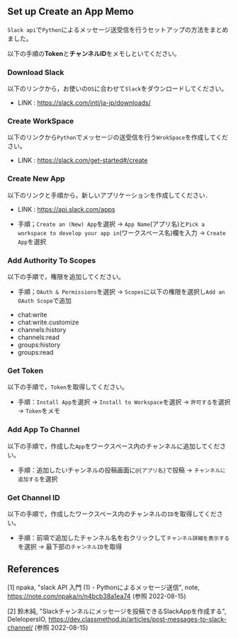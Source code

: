 ## Set up Create an App Memo

`Slack api`で`Python`によるメッセージ送受信を行うセットアップの方法をまとめました。

以下の手順の**Token**と**チャンネルID**をメモしといてください。

### Download Slack

以下のリンクから，お使いの`OS`に合わせて`Slack`をダウンロードしてください。

- LINK : https://slack.com/intl/ja-jp/downloads/

### Create WorkSpace

以下のリンクから`Python`でメッセージの送受信を行う`WrokSpace`を作成してください。

- LINK : https://slack.com/get-started#/create
### Create New App

以下のリンクと手順から，新しいアプリケーションを作成してください．

- LINK : https://api.slack.com/apps

- 手順；`Create an (New) App`を選択 → `App Name`(アプリ名)と`Pick a workspace to develop your app in`(ワークスペース名)欄を入力 → `Create App`を選択

### Add Authority To Scopes

以下の手順で，権限を追加してください。

- 手順；`OAuth & Permissions`を選択 → `Scopes`に以下の権限を選択し`Add an OAuth Scope`で追加

+ chat:write
+ chat:write.customize
+ channels:history
+ channels:read
+ groups:history
+ groups:read

### Get Token

以下の手順で，`Token`を取得してください。

- 手順：`Install App`を選択 → `Install to Workspace`を選択 → `許可する`を選択 → `Token`をメモ

### Add App To Channel

以下の手順で，作成した`App`をワークスペース内のチャンネルに追加してください。

- 手順：追加したいチャンネルの投稿画面に`@{アプリ名}`で投稿 → `チャンネルに追加する`を選択

### Get Channel ID

以下の手順で，作成したワークスペース内のチャンネルの`ID`を取得してください。

- 手順：前項で追加したチャンネル名を右クリックして`チャンネル詳細を表示する`を選択 → 最下部の`チャンネルID`を取得

## References

[1] npaka, "slack API 入門 (1) - Pythonによるメッセージ送信", note, https://note.com/npaka/n/n4bcb38a1ea74 (参照 2022-08-15)

[2] 鈴木純, "Slackチャンネルにメッセージを投稿できるSlackAppを作成する", DelelopersIO, https://dev.classmethod.jp/articles/post-messages-to-slack-channel/ (参照 2022-08-15)